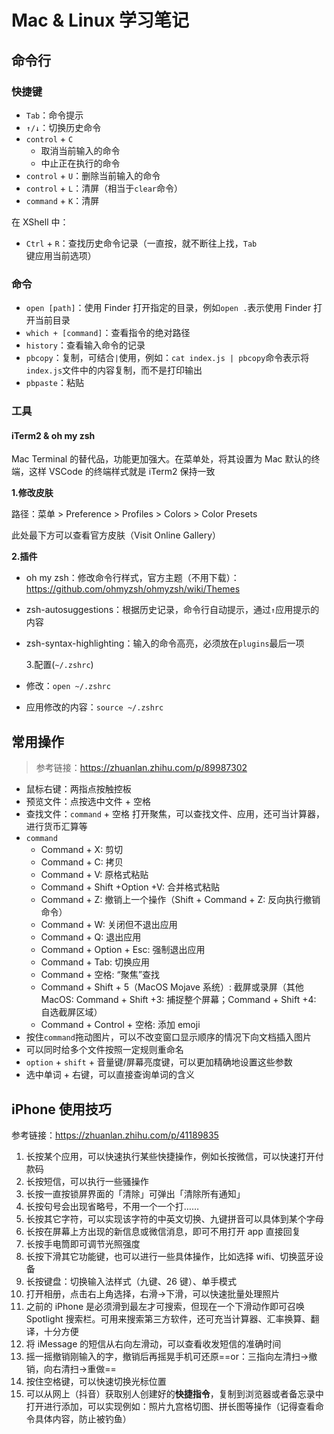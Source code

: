 # Mac & Linux 学习笔记

## 命令行

### 快捷键

-   `Tab`：命令提示
-   `↑/↓`：切换历史命令
-   `control` + `C`
    -   取消当前输入的命令
    -   中止正在执行的命令
-   `control` + `U`：删除当前输入的命令
-   `control` + `L`：清屏（相当于`clear`命令）
-   `command` + `K`：清屏

在 XShell 中：

-   `Ctrl` + `R`：查找历史命令记录（一直按，就不断往上找，`Tab` 键应用当前选项）

### 命令

-   `open [path]`：使用 Finder 打开指定的目录，例如`open .`表示使用 Finder 打开当前目录
-   `which + [command]`：查看指令的绝对路径
-   `history`：查看输入命令的记录
-   `pbcopy`：复制，可结合`|`使用，例如：`cat index.js | pbcopy`命令表示将`index.js`文件中的内容复制，而不是打印输出
-   `pbpaste`：粘贴

### 工具

#### iTerm2 & oh my zsh

Mac Terminal 的替代品，功能更加强大。在菜单处，将其设置为 Mac 默认的终端，这样 VSCode 的终端样式就是 iTerm2 保持一致

**1.修改皮肤**

路径：菜单 > Preference > Profiles > Colors > Color Presets

此处最下方可以查看官方皮肤（Visit Online Gallery）

**2.插件**

-   oh my zsh：修改命令行样式，官方主题（不用下载）：https://github.com/ohmyzsh/ohmyzsh/wiki/Themes
-   zsh-autosuggestions：根据历史记录，命令行自动提示，通过`↑`应用提示的内容
-   zsh-syntax-highlighting：输入的命令高亮，必须放在`plugins`最后一项

    3.配置(`~/.zshrc`)

-   修改：`open ~/.zshrc`
-   应用修改的内容：`source ~/.zshrc`

## 常用操作

> 参考链接：https://zhuanlan.zhihu.com/p/89987302

-   鼠标右键：两指点按触控板
-   预览文件：点按选中文件 + 空格
-   查找文件：`command` + 空格 打开聚焦，可以查找文件、应用，还可当计算器，进行货币汇算等
-   `command`
    -   Command + X: 剪切
    -   Command + C: 拷贝
    -   Command + V: 原格式粘贴
    -   Command + Shift +Option +V: 合并格式粘贴
    -   Command + Z: 撤销上一个操作（Shift + Command + Z: 反向执行撤销命令）
    -   Command + W: 关闭但不退出应用
    -   Command + Q: 退出应用
    -   Command + Option + Esc: 强制退出应用
    -   Command + Tab: 切换应用
    -   Command + 空格: “聚焦”查找
    -   Command + Shift + 5（MacOS Mojave 系统）: 截屏或录屏（其他 MacOS: Command + Shift +3: 捕捉整个屏幕；Command + Shift +4: 自选截屏区域）
    -   Command + Control + 空格: 添加 emoji
-   按住`command`拖动图片，可以不改变窗口显示顺序的情况下向文档插入图片
-   可以同时给多个文件按照一定规则重命名
-   `option` + `shift` + 音量键/屏幕亮度键，可以更加精确地设置这些参数
-   选中单词 + 右键，可以直接查询单词的含义

## iPhone 使用技巧

参考链接：https://zhuanlan.zhihu.com/p/41189835

1. 长按某个应用，可以快速执行某些快捷操作，例如长按微信，可以快速打开付款码
2. 长按短信，可以执行一些骚操作
3. 长按一直按锁屏界面的「清除」可弹出「清除所有通知」
4. 长按句号会出现省略号，不用一个一个打……
5. 长按其它字符，可以实现该字符的中英文切换、九键拼音可以具体到某个字母
6. 长按在屏幕上方出现的新信息或微信消息，即可不用打开 app 直接回复
7. 长按手电筒即可调节光照强度
8. 长按下滑其它功能键，也可以进行一些具体操作，比如选择 wifi、切换蓝牙设备
9. 长按键盘：切换输入法样式（九键、26 键）、单手模式
10. 打开相册，点击右上角选择，右滑->下滑，可以快速批量处理照片
11. 之前的 iPhone 是必须滑到最左才可搜索，但现在一个下滑动作即可召唤 Spotlight 搜索栏。可用来搜索第三方软件，还可充当计算器、汇率换算、翻译，十分方便
12. 将 iMessage 的短信从右向左滑动，可以查看收发短信的准确时间
13. 摇一摇撤销刚输入的字，撤销后再摇晃手机可还原==or：三指向左清扫->撤销，向右清扫->重做==
14. 按住空格键，可以快速切换光标位置
15. 可以从网上（抖音）获取别人创建好的**快捷指令**，复制到浏览器或者备忘录中打开进行添加，可以实现例如：照片九宫格切图、拼长图等操作（记得查看命令具体内容，防止被钓鱼）
